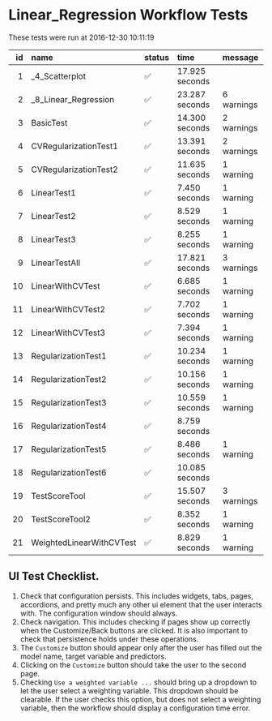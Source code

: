 # Linear_Regression Workflow Tests



These tests were run at 2016-12-30 10:11:19



| id|name                     |status  |time           |message    |
|--:|:------------------------|:-------|:--------------|:----------|
|  1|_4_Scatterplot           |&#9989; |17.925 seconds |           |
|  2|_8_Linear_Regression     |&#9989; |23.287 seconds |6 warnings |
|  3|BasicTest                |&#9989; |14.300 seconds |2 warnings |
|  4|CVRegularizationTest1    |&#9989; |13.391 seconds |2 warnings |
|  5|CVRegularizationTest2    |&#9989; |11.635 seconds |1 warning  |
|  6|LinearTest1              |&#9989; |7.450 seconds  |1 warning  |
|  7|LinearTest2              |&#9989; |8.529 seconds  |1 warning  |
|  8|LinearTest3              |&#9989; |8.255 seconds  |1 warning  |
|  9|LinearTestAll            |&#9989; |17.821 seconds |3 warnings |
| 10|LinearWithCVTest         |&#9989; |6.685 seconds  |1 warning  |
| 11|LinearWithCVTest2        |&#9989; |7.702 seconds  |1 warning  |
| 12|LinearWithCVTest3        |&#9989; |7.394 seconds  |1 warning  |
| 13|RegularizationTest1      |&#9989; |10.234 seconds |1 warning  |
| 14|RegularizationTest2      |&#9989; |10.156 seconds |1 warning  |
| 15|RegularizationTest3      |&#9989; |10.559 seconds |1 warning  |
| 16|RegularizationTest4      |&#9989; |8.759 seconds  |           |
| 17|RegularizationTest5      |&#9989; |8.486 seconds  |1 warning  |
| 18|RegularizationTest6      |&#9989; |10.085 seconds |           |
| 19|TestScoreTool            |&#9989; |15.507 seconds |3 warnings |
| 20|TestScoreTool2           |&#9989; |8.352 seconds  |1 warning  |
| 21|WeightedLinearWithCVTest |&#9989; |8.829 seconds  |1 warning  |


## UI Test Checklist.

1. Check that configuration persists. This includes widgets, tabs, pages, accordions, and pretty much any other ui element that the user interacts with. The configuration window should always.
2. Check navigation. This includes checking if pages show up correctly when the Customize/Back buttons are clicked. It is also important to check that persistence holds under these operations.
3. The `Customize` button should appear only after the user has filled out the model name, target variable and predictors.
4. Clicking on the `Customize` button should take the user to the second page.
5. Checking `Use a weighted variable ...` should bring up a dropdown to let the user select a weighting variable. This dropdown should be clearable. If the user checks this option, but does not select a weighting variable, then the workflow should display a configuration time error.
